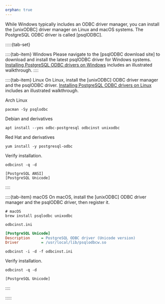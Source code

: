 ```yaml
---
orphan: true
---
```


While Windows typically includes an ODBC driver manager, you can
install the [unixODBC] driver manager on Linux and macOS systems.
The PostgreSQL ODBC driver is called [psqlODBC].

:::::{tab-set}

::::{tab-item} Windows
Please navigate to the [psqlODBC download site] to download and install
the latest psqlODBC driver for Windows systems.
[Installing PostgreSQL ODBC drivers on Windows] includes an illustrated walkthrough.
::::

::::{tab-item} Linux
On Linux, install the [unixODBC] ODBC driver manager
and the psqlODBC driver.
[Installing PostgreSQL ODBC drivers on Linux] includes an illustrated walkthrough.

Arch Linux
```shell
pacman -Sy psqlodbc
```
Debian and derivatives
```shell
apt install --yes odbc-postgresql odbcinst unixodbc
```
Red Hat and derivatives
```shell
yum install -y postgresql-odbc
```

Verify installation.
```shell
odbcinst -q -d
```
```
[PostgreSQL ANSI]
[PostgreSQL Unicode]
```
::::

::::{tab-item} macOS
On macOS, install the [unixODBC] ODBC driver manager
and the psqlODBC driver, then register it.

```shell
# macOS
brew install psqlodbc unixodbc
```
`odbcinst.ini`
```ini
[PostgreSQL Unicode]
Description     = PostgreSQL ODBC driver (Unicode version)
Driver          = /usr/local/lib/psqlodbcw.so
```
```shell
odbcinst -i -d -f odbcinst.ini
```
Verify installation.
```shell
odbcinst -q -d
```
```
[PostgreSQL Unicode]
```
::::

:::::


[Installing PostgreSQL ODBC drivers on Linux]: https://www.dbi-services.com/blog/installing-the-odbc-drivers-for-postgresql/
[Installing PostgreSQL ODBC drivers on Windows]: https://help.campbellsci.com/PC400%20Manual/viewpro/installing_postgresql_odbc_drivers.htm
